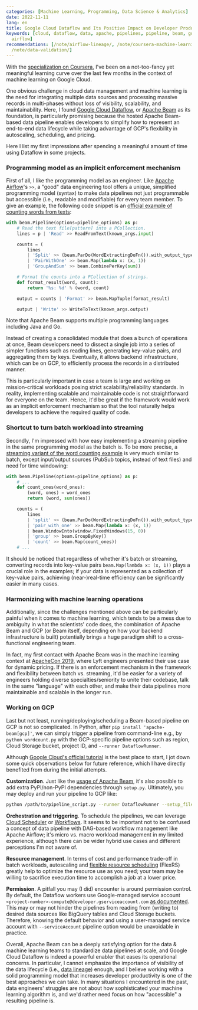 ```yaml
---
categories: [Machine Learning, Programming, Data Science & Analytics]
date: 2022-11-11
lang: en
title: Google Cloud Dataflow and Its Positive Impact on Developer Productivity
keywords: [cloud, dataflow, data, apache, pipelines, pipeline, beam, google, resource,
  airflow]
recommendations: [/note/airflow-lineage/, /note/coursera-machine-learning-on-gcp/,
  /note/data-validation/]
---
```


With the [specialization on Coursera](/note/coursera-machine-learning-on-gcp), I've been on a not-too-fancy yet meaningful learning curve over the last few months in the context of machine learning on Google Cloud.

One obvious challenge in cloud data management and machine learning is the need for integrating multiple data sources and processing massive records in multi-phases without loss of visibility, scalability, and maintainability. Here, I found [Google Cloud Dataflow](https://cloud.google.com/dataflow), or [Apache Beam](https://beam.apache.org/) as its foundation, is particularly promising because the hosted Apache Beam-based data pipeline enables developers to simplify how to represent an end-to-end data lifecycle while taking advantage of GCP's flexibility in autoscaling, scheduling, and pricing.

Here I list my first impressions after spending a meaningful amount of time using Dataflow in some projects.

### Programming model as an implicit enforcement mechanism

First of all, I like the programming model as an engineer. Like [Apache Airflow](https://airflow.apache.org/)'s `>>`, a "good" data engineering tool offers a unique, simplified programming model (syntax) to make data pipelines not just programmable but accessible (i.e., readable and modifiable) for every team member. To give an example, the following code snippet is an [official example of counting words from texts](https://github.com/apache/beam/blob/5d2dbf957e4e82fb3980726940df02ac67e563cd/sdks/python/apache_beam/examples/wordcount.py#L87):


```py
with beam.Pipeline(options=pipeline_options) as p:
    # Read the text file[pattern] into a PCollection.
    lines = p | 'Read' >> ReadFromText(known_args.input)

    counts = (
        lines
        | 'Split' >> (beam.ParDo(WordExtractingDoFn()).with_output_types(str))
        | 'PairWithOne' >> beam.Map(lambda x: (x, 1))
        | 'GroupAndSum' >> beam.CombinePerKey(sum))

    # Format the counts into a PCollection of strings.
    def format_result(word, count):
        return '%s: %d' % (word, count)

    output = counts | 'Format' >> beam.MapTuple(format_result)

    output | 'Write' >> WriteToText(known_args.output)
```

Note that Apache Beam supports multiple programming languages including Java and Go.

Instead of creating a consolidated module that does a bunch of operations at once, Beam developers need to dissect a single job into a series of simpler functions such as reading lines, generating key-value pairs, and aggregating them by keys. Eventually, it allows backend infrastructure, which can be on GCP, to efficiently process the records in a distributed manner. 

This is particularly important in case a team is large and working on mission-critical workloads posing strict scalability/reliability standards. In reality, implementing scalable and maintainable code is not straightforward for everyone on the team. Hence, it'd be great if the framework would work as an implicit enforcement mechanism so that the tool naturally helps developers to achieve the required quality of code.

### Shortcut to turn batch workload into streaming

Secondly, I'm impressed with how easy implementing a streaming pipeline in the same programming model as the batch is. To be more precise, a [streaming variant of the word counting example](https://github.com/apache/beam/blob/5d2dbf957e4e82fb3980726940df02ac67e563cd/sdks/python/apache_beam/examples/streaming_wordcount.py#L61) is very much similar to batch, except input/output sources (PubSub topics, instead of text files) and need for time windowing:

```py
with beam.Pipeline(options=pipeline_options) as p:
    # ...
    def count_ones(word_ones):
        (word, ones) = word_ones
        return (word, sum(ones))

    counts = (
        lines
        | 'split' >> (beam.ParDo(WordExtractingDoFn()).with_output_types(str))
        | 'pair_with_one' >> beam.Map(lambda x: (x, 1))
        | beam.WindowInto(window.FixedWindows(15, 0))
        | 'group' >> beam.GroupByKey()
        | 'count' >> beam.Map(count_ones))
    # ...
```

It should be noticed that regardless of whether it's batch or streaming, converting records into key-value pairs `beam.Map(lambda x: (x, 1))` plays a crucial role in the examples; if your data is represented as a collection of key-value pairs, achieving (near-)real-time efficiency can be significantly easier in many cases.

### Harmonizing with machine learning operations

Additionally, since the challenges mentioned above can be particularly painful when it comes to machine learning, which tends to be a mess due to ambiguity in what the scientists' code does, the combination of Apache Beam and GCP (or Beam itself, depending on how your backend infrastructure is built) potentially brings a huge paradigm shift to a cross-functional engineering team.

In fact, my first contact with Apache Beam was in the machine learning context at [ApacheCon 2019](/note/apachecon-2019/), where Lyft engineers presented their use case for dynamic pricing. If there is an enforcement mechanism in the framework and flexibility between batch vs. streaming, it'd be easier for a variety of engineers holding diverse specialties/seniority to unite their codebase, talk in the same "language" with each other, and make their data pipelines more maintainable and scalable in the longer run.

### Working on GCP

Last but not least, running/deploying/scheduling a Beam-based pipeline on GCP is not so complicated. In Python, after `pip install 'apache-beam[gcp]'`, we can simply trigger a pipeline from command-line e.g., by `python wordcount.py` with the GCP-specific pipeline options such as region, Cloud Storage bucket, project ID, and `--runner DataflowRunner`.

Although [Google Cloud's official tutorial](https://cloud.google.com/dataflow/docs/quickstarts/create-pipeline-python) is the best place to start, I jot down some quick observations below for future reference, which I have directly benefited from during the initial attempts.

**Customization**. Just like the [usage of Apache Beam](https://beam.apache.org/documentation/sdks/python-pipeline-dependencies/), it's also possible to add extra PyPI/non-PyPI dependencies through `setup.py`. Ultimately, you may deploy and run your pipeline to GCP like:

```sh
python /path/to/pipeline_script.py --runner DataflowRunner --setup_file /path/to/setup.py
```

**Orchestration and triggering**. To schedule the pipelines, we can leverage [Cloud Scheduler](https://cloud.google.com/community/tutorials/schedule-dataflow-jobs-with-cloud-scheduler) or [Workflows](https://cloud.google.com/blog/products/application-development/orchestrate-data-pipelines-using-workflows/). It seems to be important not to be confused a concept of data pipeline with DAG-based workflow management like Apache Airflow; it's micro vs. macro workload management in my limited experience, although there can be wider hybrid use cases and different perceptions I'm not aware of.

**Resource management**. In terms of cost and performance trade-off in batch workloads, autoscaling and [flexible resource scheduling](https://cloud.google.com/dataflow/docs/guides/flexrs) (FlexRS) greatly help to optimize the resource use as you need; your team may be willing to sacrifice execution time to accomplish a job at a lower price.

**Permission**. A pitfall you may (I did) encounter is around permission control. By default, the Dataflow workers use Google-managed service account `<project-number>-compute@developer.gserviceaccount.com` [as documented](https://cloud.google.com/dataflow/docs/concepts/security-and-permissions#default-service-account). This may or may not hinder the pipelines from reading from (writing to) desired data sources like BigQuery tables and Cloud Storage buckets. Therefore, knowing the default behavior and using a user-managed service account with `--serviceAccount` pipeline option would be unavoidable in practice.

Overall, Apache Beam can be a deeply satisfying option for the data & machine learning teams to standardize data pipelines at scale, and Google Cloud Dataflow is indeed a powerful enabler that eases its operational concerns. In particular, I cannot emphasize the importance of visibility of the data lifecycle (i.e., [data lineage](/note/airflow-lineage/)) enough, and I believe working with a solid programming model that increases developer productivity is one of the best approaches we can take. In many situations I encountered in the past, data engineers' struggles are not about how sophisticated your machine learning algorithm is, and we'd rather need focus on how "accessible" a resulting pipeline is.
